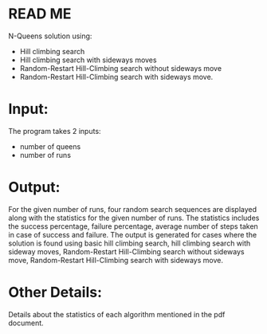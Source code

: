 # READ ME
N-Queens solution using: 
- Hill climbing search 
- Hill climbing search with sideways moves
- Random-Restart Hill-Climbing search without sideways move
- Random-Restart Hill-Climbing search with sideways move.
# Input:
The program takes 2 inputs: 
- number of queens
- number of runs
# Output: 
For the given number of runs, four random search sequences are displayed along with the statistics for the given number of runs. The statistics includes the success percentage, failure percentage, average number of steps taken in case of success and failure. 
The output is generated for cases where the solution is found using basic hill climbing search, hill climbing search with sideway moves, Random-Restart Hill-Climbing search without sideways move, Random-Restart Hill-Climbing search with sideways move.
# Other Details:
Details about the statistics of each algorithm mentioned in the pdf document.

